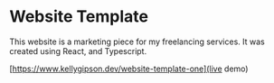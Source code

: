 # Website Template

This website is a marketing piece for my freelancing services. It was created using React, and Typescript.

[https://www.kellygipson.dev/website-template-one](live demo)
